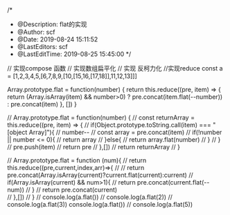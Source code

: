 /*
 * @Description: flat的实现
 * @Author: scf
 * @Date: 2019-08-24 15:11:52
 * @LastEditors: scf
 * @LastEditTime: 2019-08-25 15:45:00
 */

 // 实现compose 函数
 // 实现数组扁平化
 // 实现  反柯力化
 //实现reduce
const a = [1,2,3,4,5,[6,7,8,9,[10,[15,16,[17,18]],11,12,13]]]

Array.prototype.flat = function(number) {
    return this.reduce((pre, item) => {
        return (Array.isArray(item) && number>0) ? pre.concat(item.flat(--number)) : pre.concat(item)
    }, [])
}

// Array.prototype.flat = function(number) {
//     const returnArray = this.reduce((pre, item) => {
//         if(Object.prototype.toString.call(item) === "[object Array]"){
//             number--
//             const array = pre.concat(item)
//             if(!number || number <= 0){
//                 return array
//             }else{
//                 return array.flat(number)
//             }
//         }
//         pre.push(item)
//         return pre
//     },[])
//     return returnArray
// }




// Array.prototype.flat = function (num){
//     return this.reduce((pre,current,index,arr)=>{
//         // return pre.concat(Array.isArray(current)?current.flat(current):current)
//         if(Array.isArray(current) && num>1){
//             return pre.concat(current.flat(--num))
//         }
//         return pre.concat(current)   
//     },[])
// }
// console.log(a.flat())
// console.log(a.flat(2))
// console.log(a.flat(3))
console.log(a.flat())
// console.log(a.flat(5))
